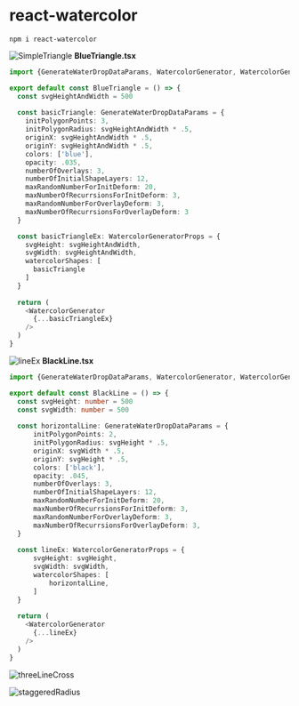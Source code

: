 # react-watercolor
```
npm i react-watercolor
```
![SimpleTriangle](https://github.com/Trehein/react-watercolor/assets/18636420/69c1e93a-ac26-4f62-8444-001c49ed5bb5)
**BlueTriangle.tsx**
```typescript
import {GenerateWaterDropDataParams, WatercolorGenerator, WatercolorGeneratorProps} from 'react-watercolor'

export default const BlueTriangle = () => {
  const svgHeightAndWidth = 500
  
  const basicTriangle: GenerateWaterDropDataParams = {
    initPolygonPoints: 3,
    initPolygonRadius: svgHeightAndWidth * .5,
    originX: svgHeightAndWidth * .5,
    originY: svgHeightAndWidth * .5,
    colors: ['blue'],
    opacity: .035,
    numberOfOverlays: 3,
    numberOfInitialShapeLayers: 12,
    maxRandomNumberForInitDeform: 20,
    maxNumberOfRecurrsionsForInitDeform: 3,
    maxRandomNumberForOverlayDeform: 3,
    maxNumberOfRecurrsionsForOverlayDeform: 3
  }

  const basicTriangleEx: WatercolorGeneratorProps = {
    svgHeight: svgHeightAndWidth,
    svgWidth: svgHeightAndWidth,
    watercolorShapes: [
      basicTriangle
    ]
  }
  
  return (
    <WatercolorGenerator 
      {...basicTriangleEx}
    />
  )
}
```
![lineEx](https://github.com/Trehein/react-watercolor/assets/18636420/51e52672-c4b6-431b-a71b-4ba981bae87a)
**BlackLine.tsx**
```typescript
import {GenerateWaterDropDataParams, WatercolorGenerator, WatercolorGeneratorProps} from 'react-watercolor'

export default const BlackLine = () => {
  const svgHeight: number = 500
  const svgWidth: number = 500
  
  const horizontalLine: GenerateWaterDropDataParams = {
      initPolygonPoints: 2,
      initPolygonRadius: svgHeight * .5,
      originX: svgWidth * .5,
      originY: svgHeight * .5,
      colors: ['black'],
      opacity: .045,              
      numberOfOverlays: 3,
      numberOfInitialShapeLayers: 12,
      maxRandomNumberForInitDeform: 20,
      maxNumberOfRecurrsionsForInitDeform: 3,
      maxRandomNumberForOverlayDeform: 3,
      maxNumberOfRecurrsionsForOverlayDeform: 3,
  }
  
  const lineEx: WatercolorGeneratorProps = {
      svgHeight: svgHeight,
      svgWidth: svgWidth,
      watercolorShapes: [
          horizontalLine,
      ]
  }
  
  return (
    <WatercolorGenerator 
      {...lineEx}
    />
  )
}
```

<!-- threelines -->
![threeLineCross](https://github.com/Trehein/react-watercolor/assets/18636420/0bc280ef-cf0c-48dc-aa60-a67dcd4bab03)

<!-- staggeredRadius -->
![staggeredRadius](https://github.com/Trehein/react-watercolor/assets/18636420/dc595910-5589-45f9-b61f-5c60f75100cb)


<!-- optional backgroundcolor -->
<!-- todo - color array with weights -->
<!-- todo - custom shapes -->
<!-- todo - text masking -->
<!-- todo - optional rounded paths -->
<!-- todo - optional additional filters -->
<!-- todo - more examples -->
<!-- todo - readme docs -->
